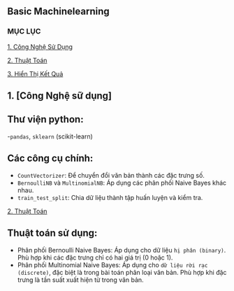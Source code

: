 ## Basic Machinelearning 
### MỤC LỤC 

[1. Công Nghệ Sử Dụng](#CongNgheSuDung)

[2. Thuật Toán](#ThuatToan)

[3. Hiển Thị Kết Quả](#hienthiketqua)

<a name ="CongNgheSuDung"></a>
## 1. [Công Nghệ sữ dụng]

## Thư viện python: 
-`pandas`, `sklearn` (scikit-learn)

## Các công cụ chính:
- `CountVectorizer`: Để chuyển đổi văn bản thành các đặc trưng số.
-  `BernoulliNB` và `MultinomialNB`: Áp dụng các phân phối Naive Bayes khác nhau.
-  `train_test_split`: Chia dữ liệu thành tập huấn luyện và kiểm tra.

[2. Thuật Toán](#ThuatToan)

## Thuật toán sử dụng:
- Phân phối Bernoulli Naive Bayes: Áp dụng cho dữ liệu `hị phân (binary)`. Phù hợp khi các đặc trưng chỉ có hai giá trị (0 hoặc 1).
- Phân phối Multinomial Naive Bayes: Áp dụng cho `dữ liệu rời rạc (discrete)`, đặc biệt là trong bài toán phân loại văn bản. Phù hợp khi đặc trưng là tần suất xuất hiện từ trong văn bản.


